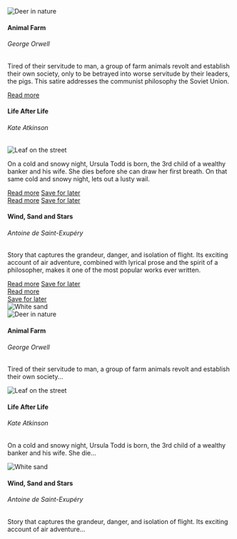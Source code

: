 <link rel="stylesheet" href="https://cdnjs.cloudflare.com/ajax/libs/twitter-bootstrap/4.0.0-alpha/css/bootstrap.min.css">
<link rel="stylesheet" href="https://cdnjs.cloudflare.com/ajax/libs/animate.css/3.4.0/animate.min.css">

<style>
@mixin BoxShadowHelper($level: 1){
  @if $level == 1 {
    box-shadow: 0 2px 5px 0 rgba(0, 0, 0, .16), 0 2px 10px 0 rgba(0, 0, 0, .12);
  }
  @if $level == 2 {
    box-shadow: 0 5px 11px 0 rgba(0, 0, 0, .18), 0 4px 15px 0 rgba(0, 0, 0, .15);
  }
}
a {transition: .25s all;}
.card {
  overflow: hidden;
  @include BoxShadowHelper(1);
  transition: .25s box-shadow;
  &:focus,
  &:hover {@include BoxShadowHelper(2);}
}
.card-inverse .card-img-overlay {
  background-color: rgba(#333,.85);
  border-color: rgba(#333,.85);
}
</style>

<div class="container m-t-md">
  <!-- First row -->
  <div class="row">
    <div class="col-xs-12 col-md-4">
      <!-- Card -->
      <article class="card animated fadeInLeft">
        <img class="card-img-top img-responsive" src="https://snap-photos.s3.amazonaws.com/img-thumbs/960w/1U2EGZ07GU.jpg" alt="Deer in nature" />
        <div class="card-block">
          <h4 class="card-title">Animal Farm</h4>
          <h6 class="text-muted">George Orwell</h6>
          <p class="card-text">Tired of their servitude to man, a group of farm animals revolt and establish their own society, only to be betrayed into worse servitude by their leaders, the pigs. This satire addresses the communist philosophy the Soviet Union.</p>
          <a href="#" class="btn btn-primary">Read more</a>
        </div>
      </article><!-- .end Card -->
    </div>
    <div class="col-xs-12 col-md-4">
      <!-- Card -->
      <article class="card animated fadeInUp">
        <div class="card-block">
          <h4 class="card-title">Life After Life</h4>
          <h6 class="text-muted">Kate Atkinson</h6>
        </div>
        <img class="img-responsive" src="https://snap-photos.s3.amazonaws.com/img-thumbs/960w/SYC0YBA37V.jpg" alt="Leaf on the street" />
        <div class="card-block">
          <p class="card-text">On a cold and snowy night, Ursula Todd is born, the 3rd child of a wealthy banker and his wife. She dies before she can draw her first breath. On that same cold and snowy night, lets out a lusty wail.</p>
        </div>
        <div class="card-block text-center">
          <div class="btn-group hidden-sm-down hidden-md-down" role="group" aria-label="Card buttons">
            <a href="#" class="btn btn-primary">Read more</a>
            <a href="#" class="btn btn-primary">Save for later</a>
          </div>
          <div class="btn-group-vertical hidden-lg-up" role="group" aria-label="Card buttons">
            <a href="#" class="btn btn-primary">Read more</a>
            <a href="#" class="btn btn-primary">Save for later</a>
          </div>
        </div>
      </article><!-- .end Card -->
    </div>
    <div class="col-xs-12 col-md-4">
      <!-- Card -->
      <article class="card animated fadeInRight">
        <div class="card-block">
          <h4 class="card-title">Wind, Sand and Stars</h4>
          <h6 class="text-muted">Antoine de Saint-Exupéry</h6>
          <p class="card-text">Story that captures the grandeur, danger, and isolation of flight. Its exciting account of air adventure, combined with lyrical prose and the spirit of a philosopher, makes it one of the most popular works ever written.</p>
        </div>
        <div class="card-block text-center">
          <div class="btn-group hidden-sm-down hidden-md-down" role="group" aria-label="Card buttons">
            <a href="#" class="card-link">Read more</a>
            <a href="#" class="card-link">Save for later</a>
          </div>
          <div class="btn-group-vertical hidden-lg-up" role="group" aria-label="Card buttons">
            <a href="#" class="card-link">Read more</a><br />
            <a href="#" class="card-link">Save for later</a>
          </div>
        </div>
        <img class="card-img-bottom img-responsive" src="https://snap-photos.s3.amazonaws.com/img-thumbs/960w/8SALDQRRZX.jpg" alt="White sand" />
      </article><!-- .end Card -->
    </div>
  </div><!-- .end First row -->
  <!-- Second row -->
  <div class="row m-t-md">
    <div class="col-xs-12 col-md-4">
      <!-- Card -->
      <article class="card card-inverse animated fadeInLeft">
        <img class="img-responsive" src="https://snap-photos.s3.amazonaws.com/img-thumbs/960w/1U2EGZ07GU.jpg" alt="Deer in nature" />
        <div class="card-img-overlay">
          <h4 class="card-title">Animal Farm</h4>
          <h6 class="text-muted">George Orwell</h6>
          <p class="card-text">Tired of their servitude to man, a group of farm animals revolt and establish their own society...</p>
        </div>
      </article><!-- .end Card -->
    </div>
    <div class="col-xs-12 col-md-4">
      <!-- Card -->
      <article class="card card-inverse animated fadeInDown">
        <img class="img-responsive" src="https://snap-photos.s3.amazonaws.com/img-thumbs/960w/SYC0YBA37V.jpg" alt="Leaf on the street" />
        <div class="card-img-overlay">
          <h4 class="card-title">Life After Life</h4>
          <h6 class="text-muted">Kate Atkinson</h6>
          <p class="card-text">On a cold and snowy night, Ursula Todd is born, the 3rd child of a wealthy banker and his wife. She die...</p>
        </div>
      </article><!-- .end Card -->
    </div>
    <div class="col-xs-12 col-md-4">
      <!-- Card -->
      <article class="card card-inverse animated fadeInRight">
        <img class="img-responsive" src="https://snap-photos.s3.amazonaws.com/img-thumbs/960w/8SALDQRRZX.jpg" alt="White sand" />
        <div class="card-img-overlay">
          <h4 class="card-title">Wind, Sand and Stars</h4>
          <h6 class="text-muted">Antoine de Saint-Exupéry</h6>
          <p class="card-text">Story that captures the grandeur, danger, and isolation of flight. Its exciting account of air adventure...</p>
        </div>
      </article><!-- .end Card -->
    </div>
  </div><!-- .end Second row -->
</div>
